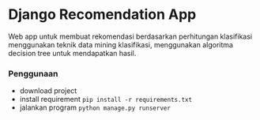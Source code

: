 # Django Recomendation App
Web app untuk membuat rekomendasi berdasarkan perhitungan klasifikasi menggunakan teknik data mining klasifikasi, menggunakan algoritma decision tree untuk mendapatkan hasil.

### Penggunaan
- download project 
- install requirement `pip install -r requirements.txt`
- jalankan program `python manage.py runserver`
